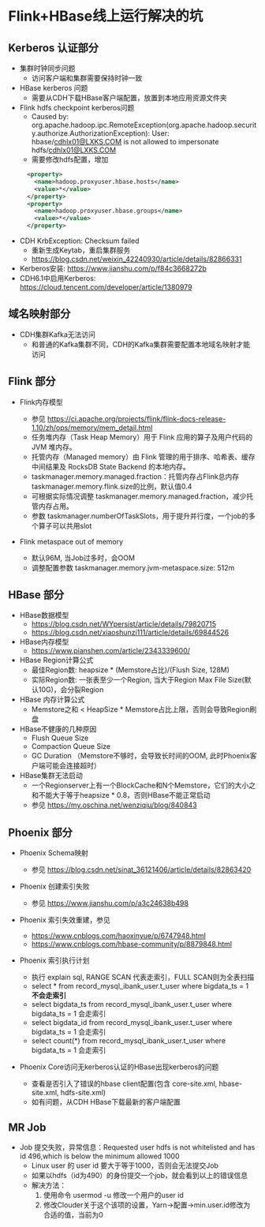 # Flink+HBase线上运行解决的坑

## Kerberos 认证部分
* 集群时钟同步问题
  * 访问客户端和集群需要保持时钟一致
* HBase kerberos 问题
  * 需要从CDH下载HBase客户端配置，放置到本地应用资源文件夹
* Flink hdfs checkpoint kerberos问题
  * Caused by: org.apache.hadoop.ipc.RemoteException(org.apache.hadoop.security.authorize.AuthorizationException): User: hbase/cdhlx01@LXKS.COM is not allowed to impersonate hdfs/cdhlx01@LXKS.COM
  * 需要修改hdfs配置，增加
  ```xml
    <property>
      <name>hadoop.proxyuser.hbase.hosts</name>
      <value>*</value>
    </property>
    <property>
      <name>hadoop.proxyuser.hbase.groups</name>
      <value>*</value>
    </property>
  ```
* CDH KrbException: Checksum failed
  * 重新生成Keytab，重启集群服务
  * https://blog.csdn.net/weixin_42240930/article/details/82866331
* Kerberos安装: https://www.jianshu.com/p/f84c3668272b
* CDH6.1中启用Kerberos: https://cloud.tencent.com/developer/article/1380979

## 域名映射部分
* CDH集群Kafka无法访问
  * 和普通的Kafka集群不同，CDH的Kafka集群需要配置本地域名映射才能访问

## Flink 部分
* Flink内存模型
  * 参见 https://ci.apache.org/projects/flink/flink-docs-release-1.10/zh/ops/memory/mem_detail.html
  * 任务堆内存（Task Heap Memory）用于 Flink 应用的算子及用户代码的 JVM 堆内存。
  * 托管内存（Managed memory）由 Flink 管理的用于排序、哈希表、缓存中间结果及 RocksDB State Backend 的本地内存。
  * taskmanager.memory.managed.fraction：托管内存占Flink总内存taskmanager.memory.flink.size的比例，默认值0.4
  * 可根据实际情况调整 taskmanager.memory.managed.fraction，减少托管内存占用。
  * 参数 taskmanager.numberOfTaskSlots，用于提升并行度，一个job的多个算子可以共用slot

* Flink metaspace out of memory
   * 默认96M, 当Job过多时，会OOM
   * 调整配置参数 taskmanager.memory.jvm-metaspace.size: 512m

## HBase 部分
* HBase数据模型
  * https://blog.csdn.net/WYpersist/article/details/79820715
  * https://blog.csdn.net/xiaoshunzi111/article/details/69844526
* HBase内存模型
  * https://www.pianshen.com/article/2343339600/
* HBase Region计算公式
  * 最佳Region数: heapsize * (Memstore占比)/(Flush Size, 128M)
  * 实际Region数: 一张表至少一个Region, 当大于Region Max File Size(默认10G)，会分裂Region
* HBase 内存计算公式
  * Memstore之和 < HeapSize * Memstore占比上限，否则会导致Region刷盘
* HBase不健康的几种原因
  * Flush Queue Size
  * Compaction Queue Size
  * GC Duration （Memstore不够时，会导致长时间的OOM, 此时Phoenix客户端可能会连接超时）
* HBase集群无法启动
  * 一个Regionserver上有一个BlockCache和N个Memstore，它们的大小之和不能大于等于heapsize * 0.8，否则HBase不能正常启动
  * 参见 https://my.oschina.net/wenziqiu/blog/840843
## Phoenix 部分
* Phoenix Schema映射
  * 参见 https://blog.csdn.net/sinat_36121406/article/details/82863420
* Phoenix 创建索引失败
  * 参见 https://www.jianshu.com/p/a3c24638b498
* Phoenix 索引失效重建，参见
  * https://www.cnblogs.com/haoxinyue/p/6747948.html
  * https://www.cnblogs.com/hbase-community/p/8879848.html
* Phoenix 索引执行计划
  * 执行 explain sql, RANGE SCAN 代表走索引，FULL SCAN则为全表扫描
  * select * from record_mysql_ibank_user.t_user where bigdata_ts = 1 **不会走索引**
  * select bigdata_ts from record_mysql_ibank_user.t_user where bigdata_ts = 1 会走索引
  * select bigdata_id from record_mysql_ibank_user.t_user where bigdata_ts = 1 会走索引
  * select count(*) from record_mysql_ibank_user.t_user where bigdata_ts = 1 会走索引

* Phoenix Core访问无kerberos认证的HBase出现kerberos的问题
  * 查看是否引入了错误的hbase client配置(包含 core-site.xml, hbase-site.xml, hdfs-site.xml)
  * 如有问题，从CDH HBase下载最新的客户端配置
## MR Job 
 * Job 提交失败，异常信息：Requested user hdfs is not whitelisted and has id 496,which is below the minimum allowed 1000
   * Linux user 的 user id 要大于等于1000，否则会无法提交Job 
   * 如果以hdfs（id为490）的身份提交一个job，就会看到以上的错误信息
   * 解决方法：
      1. 使用命令 usermod -u 修改一个用户的user id 
      2. 修改Clouder关于这个该项的设置，Yarn->配置->min.user.id修改为合适的值，当前为0
